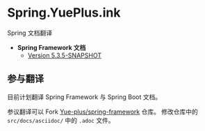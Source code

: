 # Spring.YuePlus.ink

Spring 文档翻译

- **Spring Framework 文档**
  + [Version 5.3.5-SNAPSHOT](http://spring.yueplus.ink/spring-framework/docs/current/reference/html/)

## 参与翻译

目前计划翻译 Spring Framework 与 Spring Boot 文档。

参议翻译可以 Fork [Yue-plus/spring-framework](https://github.com/Yue-plus/spring-framework) 仓库。
修改仓库中的 `src/docs/asciidoc/` 中的 `.adoc` 文件。

